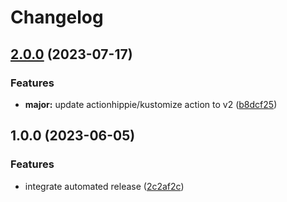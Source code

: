 # Changelog

## [2.0.0](https://github.com/kustomhippie/snapshotter/compare/v1.0.0...v2.0.0) (2023-07-17)


### Features

* **major:** update actionhippie/kustomize action to v2 ([b8dcf25](https://github.com/kustomhippie/snapshotter/commit/b8dcf252192fa414b032f936ab695f920779f335))

## 1.0.0 (2023-06-05)


### Features

* integrate automated release ([2c2af2c](https://github.com/kustomhippie/snapshotter/commit/2c2af2cc845ce86c4041292afa913abc30d50541))
